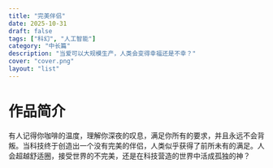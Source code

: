 ```yaml
---
title: "完美伴侣"
date: 2025-10-31
draft: false
tags: ["科幻", "人工智能"]
category: "中长篇"
description: "当爱可以大规模生产，人类会变得幸福还是不幸？"
cover: "cover.png"
layout: "list"
---
```


# 作品简介

有人记得你咖啡的温度，理解你深夜的叹息，满足你所有的要求，并且永远不会背叛。当科技终于创造出一个没有完美的伴侣，人类似乎获得了前所未有的满足。人会超越舒适圈，接受世界的不完美，还是在科技营造的世界中活成孤独的神？
